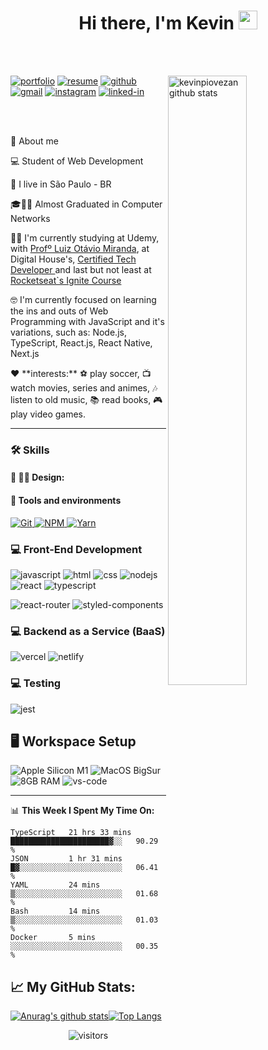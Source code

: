  <h1 align="center">
  Hi there, I'm Kevin <img src="https://raw.githubusercontent.com/iampavangandhi/iampavangandhi/master/gifs/Hi.gif" width="30px">
</h1>

<br />
<br />

<!-- IMAGEM -->

<img
	src="https://files.readme.io/8c11911-senior-front-end-developer-openings-1.gif" alt="kevinpiovezan github stats"
	width="50%"
	align="right"
/>

[![portfolio](https://img.shields.io/badge/Portfolio-323330?style=for-the-badge&logo=Google-chrome&logoColor=F7DF1E)](#)
[![resume](https://img.shields.io/badge/Resume-4285F4?style=for-the-badge&logo=read-the-docs&logoColor=white)](https://drive.google.com/file/d/1IYWKw3pix40oJRNGhhm9Z4pzdaOWFrws/view?usp=sharing)
[![github](https://img.shields.io/badge/GitHub-000000?style=for-the-badge&logo=GitHub&logoColor=white)](https://github.com/kevinpiovezan)
[![gmail](https://img.shields.io/badge/Gmail-D14836?style=for-the-badge&logo=Gmail&logoColor=white)](mailto:kevinpiovezan@gmail.com)
[![instagram](https://img.shields.io/badge/Instagram-E4405F?style=for-the-badge&logo=instagram&logoColor=white)](https://www.instagram.com/k3v1n_p10/)
[![linked-in](https://img.shields.io/badge/Linked_In-0077B5?style=for-the-badge&logo=LinkedIn&logoColor=white)](https://www.linkedin.com/in/kevin-c-piovezan)
   
<br />
<br />
<!-- About -->

🚀 About me

<p align="left">
  💻 Student of Web Development
</p>

<p align="left">
  📌 I live in São Paulo - BR
</p>

<p align="left">
 🎓👨‍🎓 Almost Graduated in Computer Networks
</p>

<p align="left">
  👨‍🎓 I'm currently studying at Udemy, with <a href="https://github.com/luizomf">Profº Luiz Otávio Miranda</a>, at Digital House's, 
<a href ="https://certifiedtechdeveloper.com.br">Certified Tech Developer </a> and last but not least at <a href="https://www.rocketseat.com.br/ignite">Rocketseat`s Ignite Course</a>
</p>
<p align="left">
 🤓 I'm currently focused on learning the ins and outs of Web Programming with JavaScript and it's variations, such as: Node.js, TypeScript, React.js, React Native, Next.js
</p>

<p align="left">❤️ **interests:** ⚽️ play soccer, 📺 watch movies, series and animes, 🎶 listen to old music, 📚 read books, 🎮 play video games.</p>

---

### 🛠️ Skills
#### 🎨 ✍🏼 Design: <br/>
<!-- FIGMA -->
<!-- <a href="#">
      <img alt="Figma" src="https://img.shields.io/badge/Figma-F24D1D.svg?style=for-the-badge&logo=figma&logoColor=white" />
</a> -->

#### :wrench: Tools and environments

<!-- GIT -->
<a href="#">
      <img alt="Git" src="https://img.shields.io/badge/Git-F05032.svg?style=for-the-badge&logo=git&logoColor=white" />
</a>
<!-- NPM -->
<a href="#">
      <img alt="NPM" src="https://img.shields.io/badge/NPM-CB3837.svg?style=for-the-badge&logo=npm&logoColor=white" />
</a>
<!-- YARN -->
<a href="#">
      <img alt="Yarn" src="https://img.shields.io/badge/Yarn-2C8EBB.svg?style=for-the-badge&logo=yarn&logoColor=white" />
</a>

### :computer: Front-End Development

![javascript](https://img.shields.io/badge/JavaScript-323330?style=for-the-badge&logo=javascript&logoColor=F7DF1E)
![html](https://img.shields.io/badge/HTML5-E34F26?style=for-the-badge&logo=html5&logoColor=white)
![css](https://img.shields.io/badge/CSS3-1572B6?style=for-the-badge&logo=css3&logoColor=white)
![nodejs](https://img.shields.io/badge/NODE.JS-036e01?style=for-the-badge&logo=node.js&logoColor=white)
![react](https://img.shields.io/badge/React-20232A?style=for-the-badge&logo=react&logoColor=61DAFB)
![typescript](https://img.shields.io/badge/TypeScript-3178C6?style=for-the-badge&logo=typescript&logoColor=white)
<!-- ![next](https://img.shields.io/badge/Next-000000?style=for-the-badge&logo=nextdotjs&logoColor=FFFFFF) -->
![react-router](https://img.shields.io/badge/React_Router-CA4245?style=for-the-badge&logo=react-router&logoColor=white)
![styled-components](https://img.shields.io/badge/styled_components-DB7093?style=for-the-badge&logo=styled-components&logoColor=white)
<!-- ![sass](https://img.shields.io/badge/Sass-CF649A?style=for-the-badge&logo=sass&logoColor=white) -->


### :computer: Backend as a Service (BaaS)

<!-- ![firebase](https://img.shields.io/badge/Firebase-ffaa00?style=for-the-badge&logo=Firebase&logoColor=white) -->
<!-- ![heroku](https://img.shields.io/badge/Heroku-430098?style=for-the-badge&logo=heroku&logoColor=white) -->
![vercel](https://img.shields.io/badge/Vercel-000000?style=for-the-badge&logo=Vercel&logoColor=white)
![netlify](https://img.shields.io/badge/Netlify-00C7B7?style=for-the-badge&logo=netlify&logoColor=white)

### :computer: Testing

![jest](https://img.shields.io/badge/Jest-C21325?style=for-the-badge&logo=jest&logoColor=white)

## 🖥️ Workspace Setup

![Apple Silicon M1](https://img.shields.io/badge/Apple%20Silicon-M1-silver?style=for-the-badge&logo=apple)
![MacOS BigSur](https://img.shields.io/badge/Mac%20OS-BigSur-silver?style=for-the-badge&logo=apple)
![8GB RAM](https://img.shields.io/badge/8GB-RAM-0071C5?style=for-the-badge&logo=memoria-ram&logoColor=white)
![vs-code](https://img.shields.io/badge/VS_Code-007ACC?style=for-the-badge&logo=Visual-Studio-Code&logoColor=white)

---

📊 **This Week I Spent My Time On:**

<!--START_SECTION:waka-->
```text
TypeScript   21 hrs 33 mins  ██████████████████████▓░░   90.29 % 
JSON         1 hr 31 mins    █▓░░░░░░░░░░░░░░░░░░░░░░░   06.41 % 
YAML         24 mins         ▒░░░░░░░░░░░░░░░░░░░░░░░░   01.68 % 
Bash         14 mins         ▒░░░░░░░░░░░░░░░░░░░░░░░░   01.03 % 
Docker       5 mins          ░░░░░░░░░░░░░░░░░░░░░░░░░   00.35 % 
```
<!--END_SECTION:waka-->

## 📈 **My GitHub Stats:**
[![Anurag's github stats](https://github-readme-stats.vercel.app/api?username=kevinpiovezan&theme=dracula&show_icons=true)](https://github.com/kevinpiovezan/github-readme-stats)[![Top Langs](https://github-readme-stats.vercel.app/api/top-langs/?username=kevinpiovezan&theme=dracula&layout=compact)](https://github.com/kevinpiovezan/github-readme-stats)

<div align="center">
<img src="https://visitor-badge.laobi.icu/badge?page_id=kevinpiovezan.kevinpiovezan" alt="visitors">
</div>

